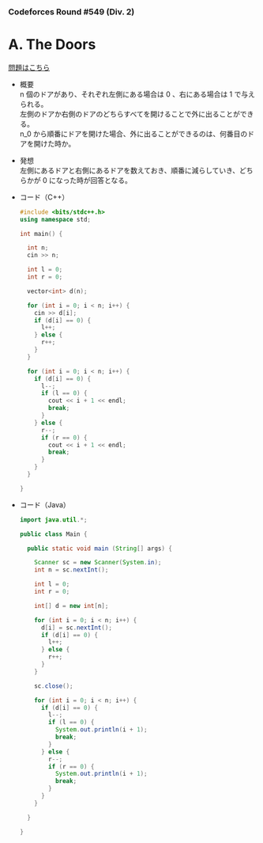 ### Codeforces Round #549 (Div. 2)

# A. The Doors

  [問題はこちら](https://codeforces.com/problemset/problem/1143/A)
  
- 概要<br>
  n 個のドアがあり、それぞれ左側にある場合は 0 、右にある場合は 1 で与えられる。<br>
  左側のドアか右側のドアのどちらすべてを開けることで外に出ることができる。<br>
  n_0 から順番にドアを開けた場合、外に出ることができるのは、何番目のドアを開けた時か。

  
- 発想<br>
  左側にあるドアと右側にあるドアを数えておき、順番に減らしていき、どちらかが 0 になった時が回答となる。
  
  
- コード（C++）

  ```cpp
  #include <bits/stdc++.h>
  using namespace std;

  int main() {

    int n;
    cin >> n;

    int l = 0;
    int r = 0;

    vector<int> d(n);

    for (int i = 0; i < n; i++) {
      cin >> d[i];
      if (d[i] == 0) {
        l++;
      } else {
        r++;
      }
    }

    for (int i = 0; i < n; i++) {
      if (d[i] == 0) {
        l--;
        if (l == 0) {
          cout << i + 1 << endl;
          break;
        }
      } else {
        r--;
        if (r == 0) {
          cout << i + 1 << endl;
          break;
        }
      }
    }

  }
  ```
  
- コード（Java）

  ```java
  import java.util.*;

  public class Main {

    public static void main (String[] args) {

      Scanner sc = new Scanner(System.in);
      int n = sc.nextInt();

      int l = 0;
      int r = 0;

      int[] d = new int[n];

      for (int i = 0; i < n; i++) {
        d[i] = sc.nextInt();
        if (d[i] == 0) {
          l++;
        } else {
          r++;
        }
      }

      sc.close();

      for (int i = 0; i < n; i++) {
        if (d[i] == 0) {
          l--;
          if (l == 0) {
            System.out.println(i + 1);
            break;
          }
        } else {
          r--;
          if (r == 0) {
            System.out.println(i + 1);
            break;
          }
        }
      }

    }

  }
  ```
    